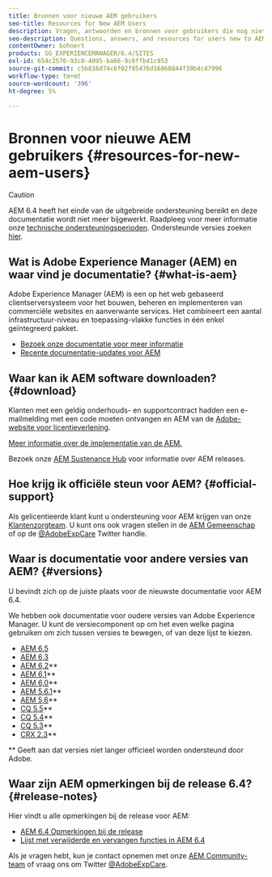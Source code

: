 ```yaml
---
title: Bronnen voor nieuwe AEM gebruikers
seo-title: Resources for New AEM Users
description: Vragen, antwoorden en bronnen voor gebruikers die nog niet zijn AEM
seo-description: Questions, answers, and resources for users new to AEM
contentOwner: bohnert
products: SG_EXPERIENCEMANAGER/6.4/SITES
exl-id: 654c2576-93c0-4095-ba66-9c6ffb41c953
source-git-commit: c5b816d74c6f02f85476d16868844f39b4c47996
workflow-type: tm+mt
source-wordcount: '396'
ht-degree: 5%

---
```


# Bronnen voor nieuwe AEM gebruikers {#resources-for-new-aem-users}

>[!CAUTION]
>
>AEM 6.4 heeft het einde van de uitgebreide ondersteuning bereikt en deze documentatie wordt niet meer bijgewerkt. Raadpleeg voor meer informatie onze [technische ondersteuningsperioden](https://helpx.adobe.com/support/programs/eol-matrix.html). Ondersteunde versies zoeken [hier](https://experienceleague.adobe.com/docs/).

## Wat is Adobe Experience Manager (AEM) en waar vind je documentatie? {#what-is-aem}

Adobe Experience Manager (AEM) is een op het web gebaseerd clientserversysteem voor het bouwen, beheren en implementeren van commerciële websites en aanverwante services. Het combineert een aantal infrastructuur-niveau en toepassing-vlakke functies in één enkel geïntegreerd pakket.

* [Bezoek onze documentatie voor meer informatie](/help/sites-deploying/home.md)
* [Recente documentatie-updates voor AEM](https://helpx.adobe.com/experience-manager/documentation-updates.html)

## Waar kan ik AEM software downloaden? {#download}

Klanten met een geldig onderhouds- en supportcontract hadden een e-mailmelding met een code moeten ontvangen en AEM van de [Adobe-website voor licentieverlening](http://licensing.adobe.com/).

[Meer informatie over de implementatie van de AEM.](/help/sites-deploying/home.md)

Bezoek onze [AEM Sustenance Hub](https://helpx.adobe.com/experience-manager/aem-releases-updates.html) voor informatie over AEM releases.

## Hoe krijg ik officiële steun voor AEM? {#official-support}

Als gelicentieerde klant kunt u ondersteuning voor AEM krijgen van onze [Klantenzorgteam](https://helpx.adobe.com/marketing-cloud/contact-support.html). U kunt ons ook vragen stellen in de [AEM Gemeenschap](https://forums.adobe.com/community/experience-cloud/marketing-cloud/experience-manager) of op de [@AdobeExpCare](https://twitter.com/adobeexpcare) Twitter handle.

## Waar is documentatie voor andere versies van AEM? {#versions}

U bevindt zich op de juiste plaats voor de nieuwste documentatie voor AEM 6.4.

We hebben ook documentatie voor oudere versies van Adobe Experience Manager. U kunt de versiecomponent op om het even welke pagina gebruiken om zich tussen versies te bewegen, of van deze lijst te kiezen.

* [AEM 6,5](https://helpx.adobe.com/nl/support/experience-manager/6-5.html)
* [AEM 6,3](https://helpx.adobe.com/nl/support/experience-manager/6-3.html)
* [AEM 6,2](https://helpx.adobe.com/nl/support/experience-manager/6-2.html)**
* [AEM 6,1](https://docs.adobe.com/docs/en/aem/6-1.html)**
* [AEM 6,0](https://docs.adobe.com/docs/en/aem/6-0.html)**
* [AEM 5.6.1](https://helpx.adobe.com/experience-manager/aem-previous-versions.html)**
* [AEM 5,6](https://helpx.adobe.com/experience-manager/aem-previous-versions.html)**
* [CQ 5.5](https://helpx.adobe.com/experience-manager/aem-previous-versions.html)**
* [CQ 5.4](https://helpx.adobe.com/experience-manager/aem-previous-versions.html)**
* [CQ 5.3](https://helpx.adobe.com/experience-manager/aem-previous-versions.html)**
* [CRX 2.3](https://helpx.adobe.com/experience-manager/aem-previous-versions.html)**

** Geeft aan dat versies niet langer officieel worden ondersteund door Adobe.

## Waar zijn AEM opmerkingen bij de release 6.4? {#release-notes}

Hier vindt u alle opmerkingen bij de release voor AEM:

* [AEM 6.4 Opmerkingen bij de release](/help/release-notes/home.md)
* [Lijst met verwijderde en vervangen functies in AEM 6.4](/help/release-notes/deprecated-removed-features.md)

Als je vragen hebt, kun je contact opnemen met onze [AEM Community-team](http://help-forums.adobe.com/content/adobeforums/en/experience-manager-forum/adobe-experience-manager.html) of vraag ons om Twitter [@AdobeExpCare](https://twitter.com/adobeexpcare).

